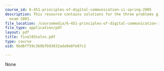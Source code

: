 ```yaml
---
course_id: 6-451-principles-of-digital-communication-ii-spring-2005
description: This resource contains solutions for the three problems given for final
  exam 2003.
file_location: /coursemedia/6-451-principles-of-digital-communication-ii-spring-2005/9bd6ff59c3b9bfb93032ada9e0fe07c1_final03solns.pdf
file_type: application/pdf
layout: pdf
title: final03solns.pdf
type: course
uid: 9bd6ff59c3b9bfb93032ada9e0fe07c1

---
```

None